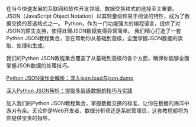 在当今快速发展的互联网和软件开发领域，数据交换格式的选择至关重要。
JSON（JavaScript Object Notation）以其轻量级和易于阅读的特性，成为了数据交换的首选格式之一。
Python，作为一门功能强大的编程语言，提供了对JSON的原生支持，使得处理JSON数据变得异常简单。
我们精心打造了一套Python JSON教程集合，旨在帮助你从基础到高级，全面掌握JSON数据的读取、处理和生成。

我们的Python JSON教程集合覆盖了从基础到高级的各个方面，确保你能够全面掌握JSON数据的处理技巧。


[Python JSON操作全解析：深入json.load与json.dump](https://mp.weixin.qq.com/s/-nSkF-K7a_Ts_gY2rRG4wg)

[深入Python JSON解析：提取多层级数据的技巧与实践](https://mp.weixin.qq.com/s/0ca7XOp_s9F8iszCHsaiaA)



加入我们的Python JSON教程集合，掌握数据交换的标准，让你在数据的海洋中游刃有余。无论你是Web开发者、数据分析师还是系统管理员，这套教程都将为你提供宝贵的指导。